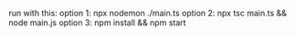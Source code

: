 run with this:
option 1: npx nodemon ./main.ts
option 2: npx tsc main.ts && node main.js
option 3: npm install && npm start